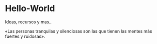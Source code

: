 # Hello-World
Ideas, recursos y mas.. 


«Las personas tranquilas y silenciosas son las que tienen las mentes más fuertes y ruidosas».
